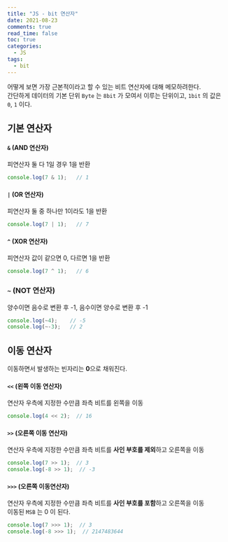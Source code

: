 ```yaml
---
title: "JS - bit 연산자"
date: 2021-08-23
comments: true
read_time: false
toc: true
categories:
  - JS
tags:
  - bit
---
```


어떻게 보면 가장 근본적이라고 할 수 있는 비트 연산자에 대해 메모하려한다.  
간단하게 데이터의 기본 단위 `Byte` 는 `8bit` 가 모여서 이루는 단위이고, `1bit` 의 값은 `0`, `1` 이다.  

## 기본 연산자

#### `&` (AND 연산자)

피연산자 둘 다 1일 경우 1을 반환

```js
console.log(7 & 1);   // 1
```

#### `|` (OR 연산자)

피연산자 둘 중 하나만 1이라도 1을 반환

```js
console.log(7 | 1);   // 7
```

#### `^` (XOR 연산자)

피연산자 값이 같으면 0, 다르면 1을 반환

```js
console.log(7 ^ 1);   // 6
```

### `~` (NOT 연산자)

양수이면 음수로 변환 후 -1, 음수이면 양수로 변환 후 -1

```js
console.log(~4);    // -5
console.log(~-3);   // 2
```

## 이동 연산자

이동하면서 발생하는 빈자리는 **0**으로 채워진다.

#### `<<` (왼쪽 이동 연산자)

연산자 우측에 지정한 수만큼 좌측 비트를 왼쪽을 이동  

```js
console.log(4 << 2);  // 16
```

#### `>>` (오른쪽 이동 연산자)

연산자 우측에 지정한 수만큼 좌측 비트를 **사인 부호를 제외**하고 오른쪽을 이동

```js
console.log(7 >> 1);  // 3
console.log(-8 >> 1);  // -3
```
#### `>>>` (오른쪽 이동연산자)

연산자 우측에 지정한 수만큼 좌측 비트를 **사인 부호를 포함**하고 오른쪽을 이동  
이동된 `MSB` 는 0 이 된다.

```js
console.log(7 >>> 1);  // 3
console.log(-8 >>> 1);  // 2147483644
```
